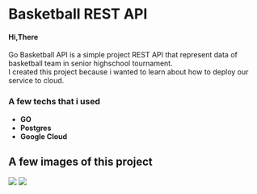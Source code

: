 <h1>Basketball REST API</h1>
<h4>Hi,There</h4>
<p>
  Go Basketball API is a simple project REST API that represent data of basketball team in senior highschool tournament.<br>
  I created this project because i wanted to learn about how to deploy our service to cloud.
</p>
<h3>A few techs that i used</h3>
<div>
  <ul>
    <li><b>GO</b></li>
    <li><b>Postgres</b></li>
    <li><b>Google Cloud</b></li>
  </ul>
</div>

<h2>A few images of this project</h2>
<div>
 <img src="https://github.com/Iqbalsonata30/go-basketball/assets/93138224/0e175857-ea56-4ce2-99b0-4c0bc20741fc"/>
 <img src="https://github.com/Iqbalsonata30/go-basketball/assets/93138224/ecdcf9b6-cbf4-45f7-a449-825e257aa624"/>
</div>
